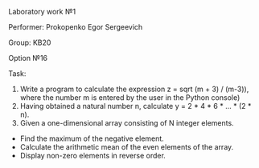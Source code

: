 
Laboratory work №1

Performer: Prokopenko Egor Sergeevich

Group: KB20

Option №16

Task:
1) Write a program to calculate the expression z = sqrt (m + 3) / (m-3)), where the number m is entered by the user in the Python console)
2) Having obtained a natural number n, calculate y = 2 * 4 * 6 * ... * (2 * n).
3) Given a one-dimensional array consisting of N integer elements.
- Find the maximum of the negative element.
- Calculate the arithmetic mean of the even elements of the array.
- Display non-zero elements in reverse order.